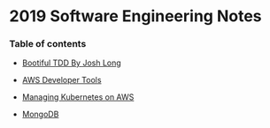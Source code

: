 # 2019 Software Engineering Notes

### Table of contents

- [Bootiful TDD By Josh Long](BootifulTDDByJoshLong.md)

- [AWS Developer Tools](awsDeveloperTools.md)

- [Managing Kubernetes on AWS](awsKubernetes.md)

- [MongoDB](mongoDB.md)
